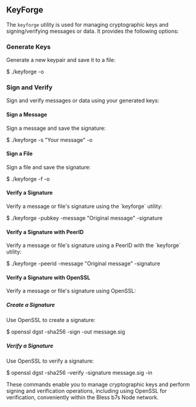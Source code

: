 ## KeyForge

The `keyforge` utility is used for managing cryptographic keys and signing/verifying messages or data. It provides the following options:

### Generate Keys

Generate a new keypair and save it to a file:

$ ./keyforge -o

### Sign and Verify

Sign and verify messages or data using your generated keys:

#### Sign a Message

Sign a message and save the signature:

$ ./keyforge -s "Your message" -o

#### Sign a File

Sign a file and save the signature:

$ ./keyforge -f -o

#### Verify a Signature

Verify a message or file's signature using the \`keyforge\` utility:

$ ./keyforge -pubkey -message "Original message" -signature

#### Verify a Signature with PeerID

Verify a message or file's signature using a PeerID with the \`keyforge\` utility:

$ ./keyforge -peerid -message "Original message" -signature

#### Verify a Signature with OpenSSL

Verify a message or file's signature using OpenSSL:

##### Create a Signature

Use OpenSSL to create a signature:

$ openssl dgst -sha256 -sign -out message.sig

##### Verify a Signature

Use OpenSSL to verify a signature:

$ openssl dgst -sha256 -verify -signature message.sig -in

These commands enable you to manage cryptographic keys and perform signing and verification operations, including using OpenSSL for verification, conveniently within the Bless b7s Node network.
